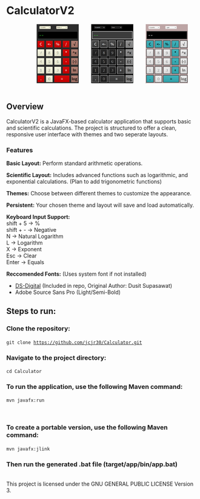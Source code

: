 <h1>CalculatorV2</h1>

<div style="text-align:center">
  <img width="10%">
<img src="img/defaultModeCalc.png" alt="Default Calc Image" width="22%"> </img>
  <img width="5%">
<img src="img/darkModeCalc.png" alt="Dark Calc Image" width="22%"> </img>
  <img width="5%">
<img src="img/lightModeCalc.png" alt="Light Calc Image" width="22%"> </img>
  <img width="10%">
</div>

<h2>Overview</h2>

CalculatorV2 is a JavaFX-based calculator application that supports basic and scientific calculations. The project is structured to offer a clean, responsive user interface with themes and two seperate layouts.

<h3>Features</h3>

<b>Basic Layout:</b> Perform standard arithmetic operations.

<b>Scientific Layout:</b> Includes advanced functions such as logarithmic, and exponential calculations. (Plan to add trigonometric functions)

<b>Themes:</b> Choose between different themes to customize the appearance.

<b>Persistent:</b> Your chosen theme and layout will save and load automatically.

<b>Keyboard Input Support:</b> <br>
shift + 5 -> % <br>
shift + - -> Negative <br>
N -> Natural Logarithm <br>
L -> Logarithm <br>
X -> Exponent <br>
Esc -> Clear <br>
Enter -> Equals

<b>Reccomended Fonts:</b> (Uses system font if not installed) <br>
- <a href="https://www.dafont.com/ds-digital.font">DS-Digital</a> (Included in repo, Original Author: Dusit Supasawat)
- Adobe Source Sans Pro (Light/Semi-Bold)

<h2>Steps to run:</h2>

<h3>Clone the repository:</h3>

<code>git clone https://github.com/jcjr30/Calculator.git</code>

<h3>Navigate to the project directory:</h3> 

<code>cd Calculator</code>

<h3>To run the application, use the following Maven command:</h3>

<code>mvn javafx:run </code>

<br>

<h3>To create a portable version, use the following Maven command:</h3>

<code>mvn javafx:jlink</code>

<h3>Then run the generated .bat file (target/app/bin/app.bat)</h3>


<br>
This project is licensed under the GNU GENERAL PUBLIC LICENSE Version 3.

